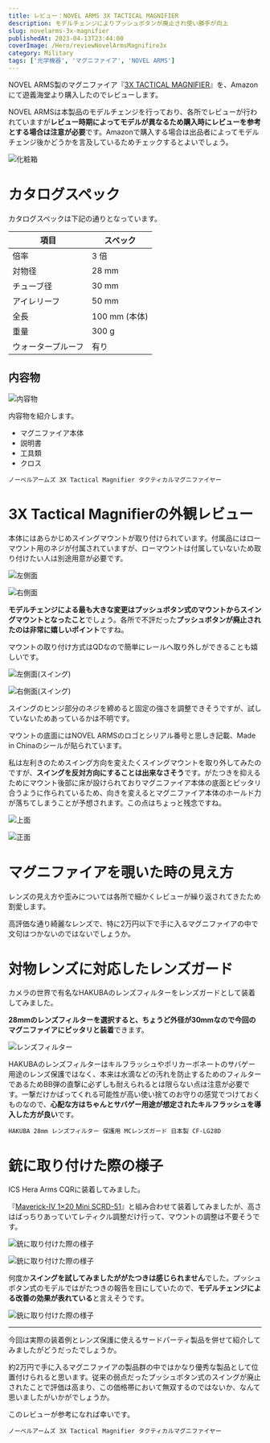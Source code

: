 ```yaml
---
title: レビュー：NOVEL ARMS 3X TACTICAL MAGNIFIER
description: モデルチェンジによりプッシュボタンが廃止され使い勝手が向上
slug: novelarms-3x-magnifier
publishedAt: 2023-04-13T23:44:00
coverImage: /Hero/reviewNovelArmsMagnifire3x
category: Military
tags: ['光学機器', 'マグニファイア', 'NOVEL ARMS']
---
```


NOVEL ARMS製のマグニファイア『[3X TACTICAL MAGNIFIER](https://amzn.to/3UB87UQ)』を、Amazonにて遊義海堂より購入したのでレビューします。

NOVEL ARMSは本製品のモデルチェンジを行っており、各所でレビューが行われていますが**レビュー時期によってモデルが異なるため購入時にレビューを参考とする場合は注意が必要**です。Amazonで購入する場合は出品者によってモデルチェンジ後かどうかを言及しているためチェックするとよいでしょう。

![化粧箱](/Review/dmnoddsmlrrcttktr2tu)

# カタログスペック

カタログスペックは下記の通りとなっています。

| 項目               | スペック      |
| ------------------ | ------------- |
| 倍率               | 3 倍          |
| 対物径             | 28 mm         |
| チューブ径         | 30 mm         |
| アイレリーフ       | 50 mm         |
| 全長               | 100 mm (本体) |
| 重量               | 300 g         |
| ウォータープルーフ | 有り          |

## 内容物

![内容物](/Review/h7luy0kseeyxibaekm9e)

内容物を紹介します。

- マグニファイア本体
- 説明書
- 工具類
- クロス

```amazon:B00JKAYUWU
ノーベルアームズ 3X Tactical Magnifier タクティカルマグニファイヤー
```

# 3X Tactical Magnifierの外観レビュー

本体にはあらかじめスイングマウントが取り付けられています。付属品にはローマウント用のネジが付属されていますが、ローマウントは付属していないため取り付けたい人は別途用意が必要です。

![左側面](/Review/tvltrpvgzu30egkqv1xg)

![右側面](/Review/n3yhjjt86txp2xixdyrt)

**モデルチェンジによる最も大きな変更はプッシュボタン式のマウントからスイングマウントとなったこと**でしょう。各所で不評だった**プッシュボタンが廃止されたのは非常に嬉しいポイント**ですね。

マウントの取り付け方式はQDなので簡単にレールへ取り外しができることも嬉しいです。

![左側面(スイング)](/Review/ofmmr2yyhwtmszmqw2ln)

![右側面(スイング)](/Review/zzkj1hsspycyigfrc3y3)

スイングのヒンジ部分のネジを締めると固定の強さを調整できそうですが、試していないためあっているかは不明です。

マウントの底面にはNOVEL ARMSのロゴとシリアル番号と思しき記載、Made in Chinaのシールが貼られています。

私は左利きのためスイング方向を変えたくスイングマウントを取り外してみたのですが、**スイングを反対方向にすることは出来なさそう**です。がたつきを抑えるためにマウント後部に床が設けられておりマグニファイア本体の底面とピッタリ合うように作られているため、向きを変えるとマグニファイア本体のホールド力が落ちてしまうことが予想されます。この点はちょっと残念ですね。

![上面](/Review/eoktnu6igveupmtu8v94)

![正面](/Review/oztogpkemper4riaryfw)

# マグニファイアを覗いた時の見え方

レンズの見え方や歪みについては各所で細かくレビューが繰り返されてきたため割愛します。

高評価な通り綺麗なレンズで、特に2万円以下で手に入るマグニファイアの中で文句はつかないのではないでしょうか。

# 対物レンズに対応したレンズガード

カメラの世界で有名なHAKUBAのレンズフィルターをレンズガードとして装着してみました。

**28mmのレンズフィルターを選択すると、ちょうど外径が30mmなので今回のマグニファイアにピッタリと装着**できます。

![レンズフィルター](/Review/o4ie4mfeqhakqfzumr75)

HAKUBAのレンズフィルターはキルフラッシュやポリカーボネートのサバゲー用途のレンズ保護ではなく、本来は水滴などの汚れを防止するためのフィルターであるためBB弾の直撃に必ずしも耐えられるとは限らない点は注意が必要です。一撃だけかばってくれる可能性が高い使い捨てのお守りの感覚でつけておくものなので、**心配な方はちゃんとサバゲー用途が想定されたキルフラッシュを導入した方が良い**です。

```amazon:B005CETX84
HAKUBA 28mm レンズフィルター 保護用 MCレンズガード 日本製 CF-LG28D
```

# 銃に取り付けた際の様子

ICS Hera Arms CQRに装着してみました。

『[Maverick-Ⅳ 1×20 Mini SCRD-51](https://amzn.to/3mqgwxF)』と組み合わせて装着してみましたが、高さはばっちりあっていてレティクル調整だけ行って、マウントの調整は不要そうです。

![銃に取り付けた際の様子](/Review/vgyvbv4watmzsrhj3znc)

![銃に取り付けた際の様子](/Review/e8bwzemftrfk5tx6bnzc)

何度か**スイングを試してみましたががたつきは感じられません**でした。プッシュボタン式のモデルではがたつきの報告を目にしていたので、**モデルチェンジによる改善の効果が表れている**と言えそうです。

![銃に取り付けた際の様子](/Review/mozj3wjte2akvlh0x9wt)

---

今回は実際の装着例とレンズ保護に使えるサードパーティ製品を併せて紹介してみましたがどうだったでしょうか。

約2万円で手に入るマグニファイアの製品群の中ではかなり優秀な製品として位置付けられると思います。従来の弱点だったプッシュボタン式のスイングが廃止されたことで評価は高まり、この価格帯において無双するのではないか、なんて思いましたがいかがでしょうか。

このレビューが参考になれば幸いです。

```amazon:B00JKAYUWU
ノーベルアームズ 3X Tactical Magnifier タクティカルマグニファイヤー
```
